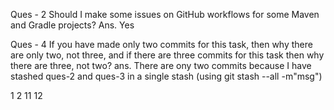 Ques - 2 Should I make some issues on GitHub workflows for some Maven and Gradle projects?
Ans. Yes

Ques - 4 If you have made only two commits for this task, then why there are only two, not three, and if there are three commits for this task then why there are three, not two?
ans. There are ony two commits because I have stashed ques-2 and ques-3 in a single stash (using git stash --all -m"msg")

1
2
11
12